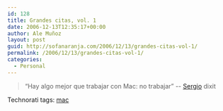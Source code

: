 ```yaml
---
id: 128
title: Grandes citas, vol. 1
date: 2006-12-13T12:35:17+00:00
author: Ale Muñoz
layout: post
guid: http://sofanaranja.com/2006/12/13/grandes-citas-vol-1/
permalink: /2006/12/13/grandes-citas-vol-1/
categories:
  - Personal
---
```

> “Hay algo mejor que trabajar con Mac: no trabajar” -- [Sergio](http://lacoctelera.com/porras) dixit

<div class="techtag"><span>Technorati tags:</span> <a href="http://technorati.com/tag/mac" rel="tag">mac</a></div>